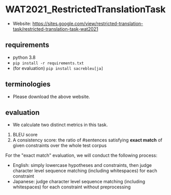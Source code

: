 # WAT2021_RestrictedTranslationTask

- Website: https://sites.google.com/view/restricted-translation-task/restricted-translation-task-wat2021

## requirements
- python 3.8
- `pip install -r requirements.txt`
- (for evaluation) `pip install sacrebleu[ja]`

## terminologies
- Please download the above website.

## evaluation
- We calculate two distinct metrics in this task.
1. BLEU score
2. A consistency score: the ratio of #sentences satisfying **exact match** of given constraints over the whole test corpus

For the "exact match" evaluation, we will conduct the following process:

- English: simply lowercase hypotheses and constraints, then judge character level sequence matching (including whitespaces) for each constraint
- Japanese: judge character level sequence matching (including whitespaces) for each constraint without preprocessing
